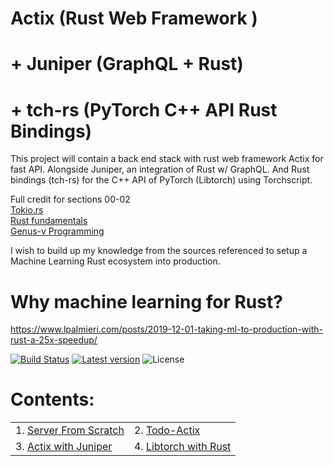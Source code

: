 # Actix (Rust Web Framework )
# + Juniper (GraphQL + Rust)
# + tch-rs (PyTorch C++ API Rust Bindings)

This project will contain a back end stack with rust web framework Actix for fast API. Alongside Juniper, an integration of Rust w/ GraphQL. And Rust bindings (tch-rs) for the C++ API of PyTorch (Libtorch) using Torchscript. 

Full credit for sections 00-02 </br>
[Tokio.rs](https://tokio.rs/) </br>
[Rust fundamentals](https://www.udemy.com/course/rust-fundamentals/) </br>
[Genus-v Programming](https://www.youtube.com/playlist?list=PLECOtlti4Psr4hXVX5GuSvLKp0-RZjz93) </br>

I wish to build up my knowledge from the sources referenced to setup a Machine Learning Rust ecosystem into production. <br>

# Why machine learning for Rust?
https://www.lpalmieri.com/posts/2019-12-01-taking-ml-to-production-with-rust-a-25x-speedup/

[![Build Status](https://travis-ci.org/rchavezj/Rust_GraphQL.svg?branch=main)](https://travis-ci.org/rchavezj/Rust_GraphQL)
[![Latest version](https://img.shields.io/crates/v/Rust_GraphQL)](https://crates.io/crates/tch)
![License](https://img.shields.io/crates/l/tch.svg)


# Contents: 
|                        |                                          |
| ---------------------- | ---------------------------------------- |
| 1. [Server From Scratch](#Server-from-Scratch)             |  2. [Todo-Actix](#Todo-Actix) |
| 3. [Actix with Juniper](#Actix-with-Juniper)               |  4. [Libtorch with Rust](#Libtorch-with-Rust)|
